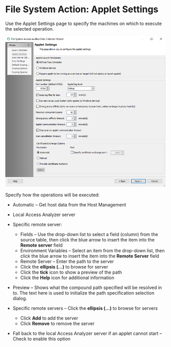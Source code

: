 # File System Action: Applet Settings

Use the Applet Settings page to specify the machines on which to execute the selected operation.

![File System Action Module Wizard Applet Settings page](/static/img/product_docs/accessanalyzer/accessanalyzer/enterpriseauditor/admin/datacollector/fsaa/appletsettings.png)

Specify how the operations will be executed:

- Automatic – Get host data from the Host Management
- Local Access Analyzer server
- Specific remote server:

  - Fields – Use the drop-down list to select a field (column) from the source table, then click the blue arrow to insert the item into the __Remote server__ field
  - Environment Variables – Select an item from the drop-down list, then click the blue arrow to insert the item into the __Remote Server__ field
  - Remote Server – Enter the path to the server
  - Click the __ellipsis (…)__ to browse for server
  - Click the __tick__ icon to show a preview of the path
  - Click the __Help__ icon for additional information
- Preview – Shows what the compound path specified will be resolved in to. The text here is used to initialize the path specification selection dialog.
- Specific remote servers – Click the __ellipsis (…)__ to browse for servers

  - Click __Add__ to add the server
  - Click __Remove__ to remove the server
- Fall back to the local Access Analyzer server if an applet cannot start – Check to enable this option
